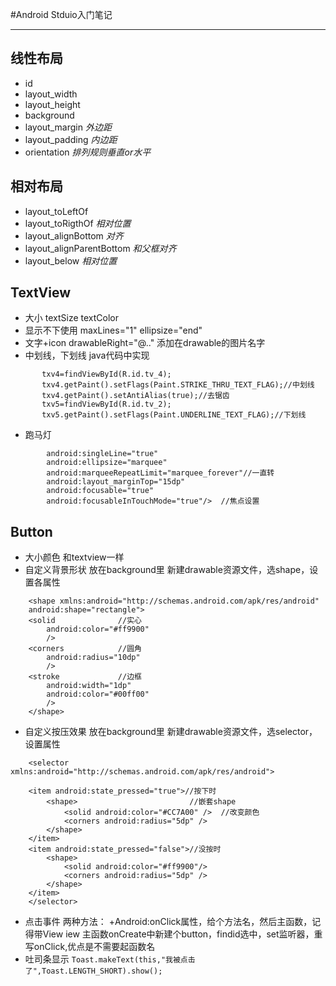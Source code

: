 
#Android Stduio入门笔记

----------


## 线性布局

- id
- layout_width
- layout_height
- background
- layout_margin  *外边距*
- layout_padding *内边距*
- orientation *排列规则垂直or水平*

## 相对布局

- layout_toLeftOf
- layout_toRigthOf *相对位置*
- layout_alignBottom *对齐*
- layout_alignParentBottom  *和父框对齐*
- layout_below *相对位置*

## TextView

- 大小 textSize textColor
- 显示不下使用  maxLines="1" ellipsize="end"
- 文字+icon drawableRight="@.." 添加在drawable的图片名字
- 中划线，下划线 java代码中实现
 ```
        txv4=findViewById(R.id.tv_4);
        txv4.getPaint().setFlags(Paint.STRIKE_THRU_TEXT_FLAG);//中划线
        txv4.getPaint().setAntiAlias(true);//去锯齿
        txv5=findViewById(R.id.tv_2);
        txv5.getPaint().setFlags(Paint.UNDERLINE_TEXT_FLAG);//下划线
```
- 跑马灯
```
		android:singleLine="true"
        android:ellipsize="marquee"
        android:marqueeRepeatLimit="marquee_forever"//一直转
        android:layout_marginTop="15dp"
        android:focusable="true"
        android:focusableInTouchMode="true"/>  //焦点设置
```

## Button
- 大小颜色 和textview一样
- 自定义背景形状   放在background里
  新建drawable资源文件，选shape，设置各属性
```
	<shape xmlns:android="http://schemas.android.com/apk/res/android"
    android:shape="rectangle">
    <solid				//实心
        android:color="#ff9900"
        />
    <corners			//圆角
        android:radius="10dp"
		/>
	<stroke				//边框
        android:width="1dp"
        android:color="#00ff00"
		/>
	</shape>
```
- 自定义按压效果		放在background里
  新建drawable资源文件，选selector，设置属性
```
	<selector xmlns:android="http://schemas.android.com/apk/res/android">

    <item android:state_pressed="true">//按下时
        <shape>							//嵌套shape
            <solid android:color="#CC7A00" />  //改变颜色
            <corners android:radius="5dp" />
        </shape>
    </item>
    <item android:state_pressed="false">//没按时
        <shape>
            <solid android:color="#ff9900"/>
            <corners android:radius="5dp" />
        </shape>
    </item>
	</selector>
```
- 点击事件
  两种方法：
  +Android:onClick属性，给个方法名，然后主函数，记得带View iew
  主函数onCreate中新建个button，findid选中，set监听器，重写onClick,优点是不需要起函数名
- 吐司条显示    `Toast.makeText(this,"我被点击了",Toast.LENGTH_SHORT).show();`